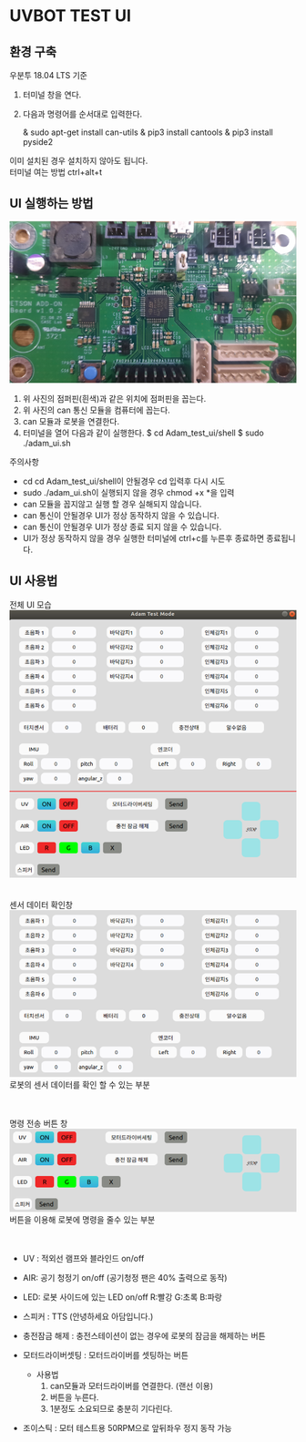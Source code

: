# UVBOT TEST UI

## 환경 구축
우분투 18.04 LTS 기준
1. 터미널 창을 연다.
2. 다음과 명령어를 순서대로 입력한다.

    & sudo apt-get install can-utils
    & pip3 install cantools
    & pip3 install pyside2

이미 설치된 경우 설치하지 않아도 됩니다.</br>
터미널 여는 방법 ctrl+alt+t

## UI 실행하는 방법
![img](./image/can_adon.png)</br>
1. 위 사진의 점퍼핀(흰색)과 같은 위치에 점퍼핀을 꼽는다.
2. 위 사진의 can 통신 모듈을 컴퓨터에 꼽는다.
3. can 모듈과 로봇을 연결한다.
4. 터미널을 열어 다음과 같이 실행한다.
    $ cd Adam_test_ui/shell
    $ sudo ./adam_ui.sh

주의사항
- cd cd Adam_test_ui/shell이 안될경우 cd 입력후 다시 시도
- sudo ./adam_ui.sh이 실행되지 않을 경우 chmod +x *을 입력
- can 모듈을 꼽지않고 실행 할 경우 실해되지 않습니다.
- can 통신이 안될경우 UI가 정상 동작하지 않을 수 있습니다.
- can 통신이 안될경우 UI가 정상 종료 되지 않을 수 있습니다.
- UI가 정상 동작하지 않을 경우 실행한 터미널에 ctrl+c를 누른후 종료하면 종료됩니다.

## UI 사용법
전체 UI 모습
![img](./image/ui1.png)</br></br></br>
센서 데이터 확인창 
![img](./image/ui2.png)</br>
로봇의 센서 데이터를 확인 할 수 있는 부분 </br></br></br>

명령 전송 버튼 창
![img](./image/ui3.png)</br>
버튼을 이용해 로봇에 명령을 줄수 있는 부분 </br></br></br>
- UV : 적외선 램프와 블라인드 on/off
- AIR: 공기 청정기 on/off (공기청정 팬은 40% 출력으로 동작)
- LED: 로봇 사이드에 있는 LED on/off R:빨강 G:초록 B:파랑 
- 스피커 : TTS (안녕하세요 아담입니다.)
- 충전잠금 해제 : 충전스테이션이 없는 경우에 로봇의 잠금을 해제하는 버튼
- 모터드라이버셋팅 : 모터드라이버를 셋팅하는 버튼 
    - 사용법
        1. can모듈과 모터드라이버를 연결한다. (랜선 이용)
        2. 버튼을 누른다.
        3. 1분정도 소요되므로 충분히 기다린다.
  
- 조이스틱 : 모터 테스트용 50RPM으로 앞뒤좌우 정지 동작 가능
  




